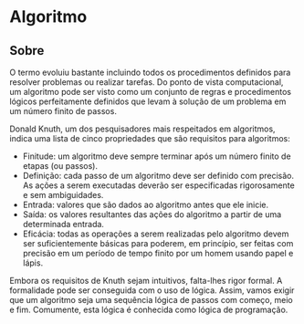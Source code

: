 # Algoritmo

## Sobre
O termo evoluiu bastante incluindo todos os procedimentos definidos para resolver problemas ou realizar tarefas. Do ponto de vista computacional, um algoritmo pode ser visto como um conjunto de regras e procedimentos lógicos perfeitamente definidos que levam à solução de um problema em um número finito de passos.

Donald Knuth, um dos pesquisadores mais respeitados em algoritmos, indica uma lista de cinco propriedades que são requisitos para algoritmos:
- Finitude: um algoritmo deve sempre terminar após um número finito de etapas (ou passos).
- Definição: cada passo de um algoritmo deve ser definido com precisão. As ações a serem executadas deverão ser especificadas rigorosamente e sem ambiguidades.
- Entrada: valores que são dados ao algoritmo antes que ele inicie.
- Saída: os valores resultantes das ações do algoritmo a partir de uma determinada entrada.
- Eficácia: todas as operações a serem realizadas pelo algoritmo devem ser suficientemente básicas para poderem, em princípio, ser feitas com precisão em um período de tempo finito por um homem usando papel e lápis.

Embora os requisitos de Knuth sejam intuitivos, falta-lhes rigor formal. A formalidade pode ser conseguida com o uso de lógica. Assim, vamos exigir que um algoritmo seja uma sequência lógica de passos com começo, meio e fim. Comumente, esta lógica é conhecida como lógica de programação.
